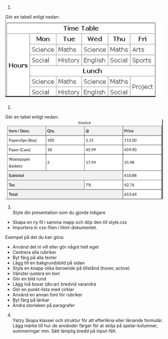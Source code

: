 1. 
Gör en tabell enligt nedan:
![alt text](./1/1.png "Logo Title Text 1")

2. 
Gör en tabel enligt nedan:
![alt text](./2/2.png "Logo Title Text 1")

3. \
Style din presentation som du gjorde tidigare
- Skapa en ny fil i samma mapp och döp den till style.css
- Importera in css-filen i html-dokumentet.

Exempel på det du kan göra:
- Använd det ni vill eller gör något helt eget
- Centrera alla rubriker
- Byt färg på alla texter
- Lägg till en bakgrundsbild på sidan
- Styla en knapp olika beroende på tillstånd (hover, active)
- Vänster-justera en text
- Gör en bild rund
- Lägg två boxar (div:ar) bredvid varandra
- Gör en punkt-lista med cirklar
- Använd en annan font för rubriker
- Byt färg på länkar
- Ändra storleken på paragrafer

4. \
Yatzy
Skapa klasser och struktur för att efterlikna eller liknande formulär. Lägg märke till hur de använder färger för at skilja på spelar-kolumner, summeringar mm.
Sätt lämplig bredd på input-fält.